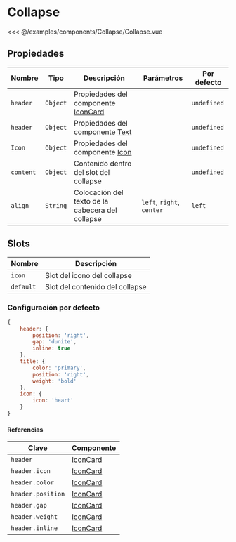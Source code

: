 # Collapse

<Preview>
  <template slot="demo">
    <components-Collapse-Collapse />
  </template>
  
  <<< @/examples/components/Collapse/Collapse.vue
</Preview>

## Propiedades

| Nombre    | Tipo     | Descripción                                            |  Parámetros                | Por defecto |
|-----------|----------|--------------------------------------------------------|----------------------------|-------------|
| `header`  | `Object` | Propiedades del componente [IconCard](./icon-card.md)  |                            | `undefined` |
| `header`  | `Object` | Propiedades del componente [Text](./text.md)           |                            | `undefined` |
| `Icon`    | `Object` | Propiedades del componente [Icon](./icon.md)           |                            | `undefined` |
| `content` | `Object` | Contenido dentro del slot del collapse                 |                            | `undefined` |
| `align`   | `String` | Colocación del texto de la cabecera del collapse       | `left`, `right`, `center`  | `left`      |

## Slots

| Nombre    | Descripción                     |
|-----------|---------------------------------|
| `icon`    | Slot del icono del collapse     |
| `default` | Slot del contenido del collapse |

### Configuración por defecto

```js
{
    header: {
        position: 'right',
        gap: 'dunite',
        inline: true
    },
    title: {
        color: 'primary',
        position: 'right',
        weight: 'bold'
    },
    icon: {
        icon: 'heart'
    }
}
```

#### Referencias

| Clave                | Componente                  |
|----------------------|-----------------------------|
| `header`             | [IconCard](./icon-card.md)  |
| `header.icon`        | [IconCard](./icon-card.md)  |
| `header.color`       | [IconCard](./icon-card.md)  |
| `header.position`    | [IconCard](./icon-card.md)  |
| `header.gap`         | [IconCard](./icon-card.md)  |
| `header.weight`      | [IconCard](./icon-card.md)  |
| `header.inline`      | [IconCard](./icon-card.md)  |